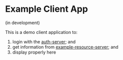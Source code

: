 # Example Client App

(in development)

This is a demo client application to:
1. login with the [auth-server][auth-server]; and
2. get information from [example-resource-server][example-resource-server]; and
3. display properly here

[auth-server]: ../auth-server/
[example-resource-server]: ../example-resource-server/